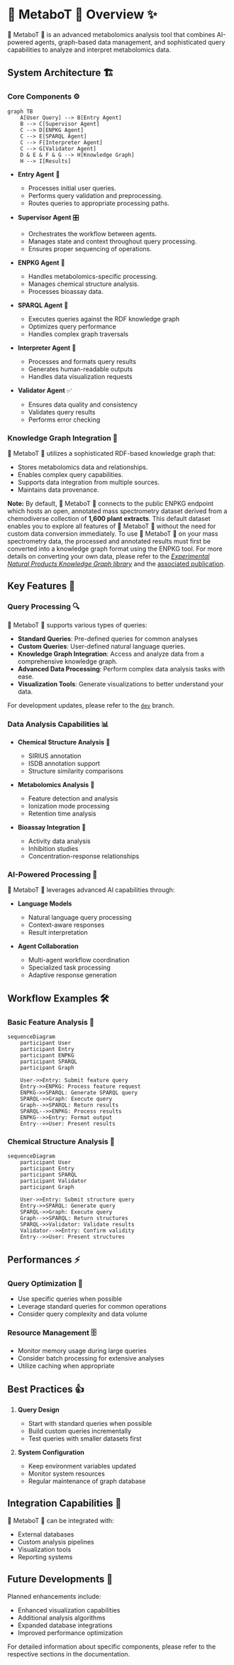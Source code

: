 # 🧪 MetaboT 🍵 Overview ✨

🧪 MetaboT 🍵 is an advanced metabolomics analysis tool that combines AI-powered agents, graph-based data management, and sophisticated query capabilities to analyze and interpret metabolomics data.

## System Architecture 🏗️

### Core Components ⚙️

```mermaid
graph TB
    A[User Query] --> B[Entry Agent]
    B --> C[Supervisor Agent]
    C --> D[ENPKG Agent]
    C --> E[SPARQL Agent]
    C --> F[Interpreter Agent]
    C --> G[Validator Agent]
    D & E & F & G --> H[Knowledge Graph]
    H --> I[Results]
```

- **Entry Agent** 🚪
    - Processes initial user queries.
    - Performs query validation and preprocessing.
    - Routes queries to appropriate processing paths.

- **Supervisor Agent** 🎛️
    - Orchestrates the workflow between agents.
    - Manages state and context throughout query processing.
    - Ensures proper sequencing of operations.

- **ENPKG Agent** 🧪
    - Handles metabolomics-specific processing.
    - Manages chemical structure analysis.
    - Processes bioassay data.

- **SPARQL Agent** 🔎
    - Executes queries against the RDF knowledge graph
    - Optimizes query performance
    - Handles complex graph traversals

- **Interpreter Agent** 📢
    - Processes and formats query results
    - Generates human-readable outputs
    - Handles data visualization requests

- **Validator Agent** ✅
    - Ensures data quality and consistency
    - Validates query results
    - Performs error checking

### Knowledge Graph Integration 🔗

🧪 MetaboT 🍵 utilizes a sophisticated RDF-based knowledge graph that:

- Stores metabolomics data and relationships.
- Enables complex query capabilities.
- Supports data integration from multiple sources.
- Maintains data provenance.

**Note:**  By default, 🧪 MetaboT 🍵 connects to the public ENPKG endpoint which hosts an open, annotated mass spectrometry dataset derived from a chemodiverse collection of **1,600 plant extracts**. This default dataset enables you to explore all features of 🧪 MetaboT 🍵 without the need for custom data conversion immediately. To use 🧪 MetaboT 🍵 on your mass spectrometry data, the processed and annotated results must first be converted into a knowledge graph format using the ENPKG tool. For more details on converting your own data, please refer to the [*Experimental Natural Products Knowledge Graph library*](https://github.com/enpkg) and the [associated publication](https://doi.org/10.1021/acscentsci.3c00800).

## Key Features 🚀

### Query Processing 🔍

🧪 MetaboT 🍵 supports various types of queries:

- **Standard Queries**: Pre-defined queries for common analyses
- **Custom Queries**: User-defined natural language queries.
- **Knowledge Graph Integration**: Access and analyze data from a comprehensive knowledge graph.
- **Advanced Data Processing**: Perform complex data analysis tasks with ease.
- **Visualization Tools**: Generate visualizations to better understand your data.

For development updates, please refer to the [`dev`](https://github.com/holobiomicslab/MetaboT/tree/dev) branch.
 
### Data Analysis Capabilities 📊

- **Chemical Structure Analysis** 🧬
    - SIRIUS annotation
    - ISDB annotation support
    - Structure similarity comparisons

- **Metabolomics Analysis** 🧪
    - Feature detection and analysis
    - Ionization mode processing
    - Retention time analysis

- **Bioassay Integration** 💊
    - Activity data analysis
    - Inhibition studies
    - Concentration-response relationships

### AI-Powered Processing 🤖

🧪 MetaboT 🍵 leverages advanced AI capabilities through:

- **Language Models**
    - Natural language query processing
    - Context-aware responses
    - Result interpretation

- **Agent Collaboration**
    - Multi-agent workflow coordination
    - Specialized task processing
    - Adaptive response generation

## Workflow Examples 🛠️

### Basic Feature Analysis 📝

```mermaid
sequenceDiagram
    participant User
    participant Entry
    participant ENPKG
    participant SPARQL
    participant Graph

    User->>Entry: Submit feature query
    Entry->>ENPKG: Process feature request
    ENPKG->>SPARQL: Generate SPARQL query
    SPARQL->>Graph: Execute query
    Graph-->>SPARQL: Return results
    SPARQL-->>ENPKG: Process results
    ENPKG-->>Entry: Format output
    Entry-->>User: Present results
```

### Chemical Structure Analysis 🧪

```mermaid
sequenceDiagram
    participant User
    participant Entry
    participant SPARQL
    participant Validator
    participant Graph

    User->>Entry: Submit structure query
    Entry->>SPARQL: Generate query
    SPARQL->>Graph: Execute query
    Graph-->>SPARQL: Return structures
    SPARQL->>Validator: Validate results
    Validator-->>Entry: Confirm validity
    Entry-->>User: Present structures
```

## Performances  ⚡️

### Query Optimization 🔧

- Use specific queries when possible
- Leverage standard queries for common operations
- Consider query complexity and data volume

### Resource Management 🗄️

- Monitor memory usage during large queries
- Consider batch processing for extensive analyses
- Utilize caching when appropriate

## Best Practices 👍

1. **Query Design**
    - Start with standard queries when possible
    - Build custom queries incrementally
    - Test queries with smaller datasets first


2. **System Configuration**
    - Keep environment variables updated
    - Monitor system resources
    - Regular maintenance of graph database

## Integration Capabilities 🔌

🧪 MetaboT 🍵 can be integrated with:

- External databases
- Custom analysis pipelines
- Visualization tools
- Reporting systems

## Future Developments 🔮

Planned enhancements include:

- Enhanced visualization capabilities
- Additional analysis algorithms
- Expanded database integrations
- Improved performance optimization

For detailed information about specific components, please refer to the respective sections in the documentation.